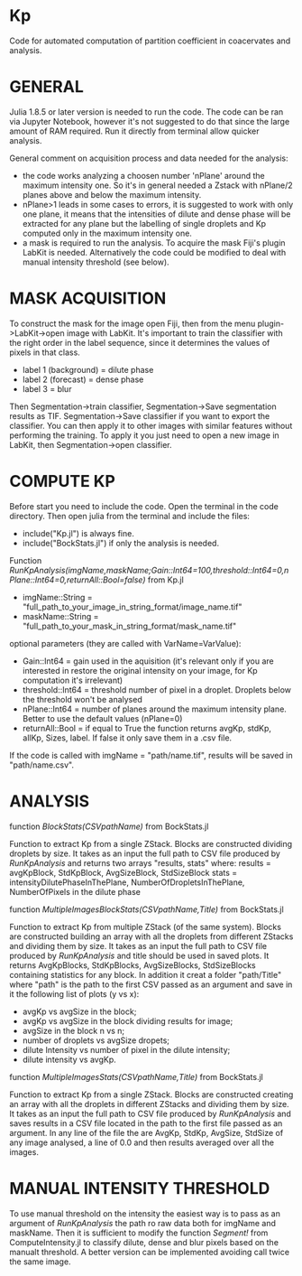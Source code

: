 # Kp

Code for automated computation of partition coefficient in coacervates and analysis.

# GENERAL

Julia 1.8.5 or later version is needed to run the code.
The code can be ran via Jupyter Notebook, however it's not suggested to do that since the large amount of RAM required.
Run it directly from terminal allow quicker analysis.


General comment on acquisition process and data needed for the analysis:
 -  the code works analyzing a choosen number 'nPlane' around the maximum intensity one. So it's in general needed a Zstack with nPlane/2 planes above and below the maximum intensity.
 -  nPlane>1 leads in some cases to errors, it is suggested to work with only one plane, it means that the intensities of dilute and dense phase will be extracted for any plane but the labelling of single droplets and Kp computed only in the maximum intensity one.
 -  a mask is required to run the analysis. To acquire the mask Fiji's plugin LabKit is needed. Alternatively the code could be modified to deal with manual intensity threshold (see below).

# MASK ACQUISITION

To construct the mask for the image open Fiji, then from the menu plugin->LabKit->open image with LabKit. It's important to train the classifier with the right order in the label sequence, since it determines the values of pixels in that class.
- label 1 (background) = dilute phase
- label 2 (forecast) = dense phase
- label 3 = blur
  
Then Segmentation->train classifier, Segmentation->Save segmentation results as TIF. Segmentation->Save classifier if you want to export the classifier. You can then apply it to other images with similar features without performing the training. To apply it you just need to open a new image in LabKit, then Segmentation->open classifier.

# COMPUTE KP

Before start you need to include the code. Open the terminal in the code directory. Then open julia from the terminal and include the files:

- include("Kp.jl") is always fine.
- include("BockStats.jl") if only the analysis is needed.

Function _RunKpAnalysis(imgName,maskName;Gain::Int64=100,threshold::Int64=0,nPlane::Int64=0,returnAll::Bool=false)_ from Kp.jl

  -  imgName::String = "full_path_to_your_image_in_string_format/image_name.tif"
  -  maskName::String = "full_path_to_your_mask_in_string_format/mask_name.tif"

optional parameters (they are called with VarName=VarValue):
  -  Gain::Int64 = gain used in the aquisition (it's relevant only if you are interested in restore the original intensity on your image, for Kp computation it's irrelevant)
  -  threshold::Int64 = threshold number of pixel in a droplet. Droplets below the threshold won't be analysed
  -  nPlane::Int64 = number of planes around the maximum intensity plane. Better to use the default values (nPlane=0)
  -  returnAll::Bool = if equal to True the function returns avgKp, stdKp, allKp, Sizes, label. If false it only save them in a .csv file.

If the code is called with imgName = "path/name.tif", results will be saved in "path/name.csv".

# ANALYSIS

function _BlockStats(CSVpathName)_ from BockStats.jl

Function to extract Kp from a single ZStack. Blocks are constructed dividing droplets by size. It takes as an input the full path to CSV file produced by _RunKpAnalysis_ and returns two arrays "results, stats" where:
results = avgKpBlock, StdKpBlock, AvgSizeBlock, StdSizeBlock
stats = intensityDilutePhaseInThePlane, NumberOfDropletsInThePlane, NumberOfPixels in the dilute phase


function _MultipleImagesBlockStats(CSVpathName,Title)_ from BockStats.jl

Function to extract Kp from multiple ZStack (of the same system). Blocks are constructed building an array with all the droplets from different ZStacks and dividing them by size. It takes as an input the full path to CSV file produced by _RunKpAnalysis_ and title should be used in saved plots. It returns AvgKpBlocks, StdKpBlocks, AvgSizeBlocks, StdSizeBlocks containing statistics for any block. In addition it creat a folder "path/Title" where "path" is the path to the first CSV passed as an argument and save in it the following list of plots (y vs x):
  - avgKp vs avgSize in the block;
  - avgKp vs avgSize in the block dividing results for image;
  - avgSize in the block n vs n;
  - number of droplets vs avgSize dropets;
  - dilute Intensity vs number of pixel in the dilute intensity;
  - dilute intensity vs avgKp.


function _MultipleImagesStats(CSVpathName,Title)_ from BockStats.jl

Function to extract Kp from a single ZStack. Blocks are constructed creating an array with all the droplets in different ZStacks and dividing them by size. It takes as an input the full path to CSV file produced by _RunKpAnalysis_ and saves results in a CSV file located in the path to the first file passed as an argument.
In any line of the file the are AvgKp, StdKp, AvgSize, StdSize of any image analysed, a line of 0.0 and then results averaged over all the images.

# MANUAL INTENSITY THRESHOLD

To use manual threshold on the intensity the easiest way is to pass as an argument of _RunKpAnalysis_ the path ro raw data both for imgName and maskName.
Then it is sufficient to modify the function _Segment!_ from ComputeIntensity.jl to classify dilute, dense and blur pixels based on the manualt threshold. A better version can be implemented avoiding call twice the same image.
